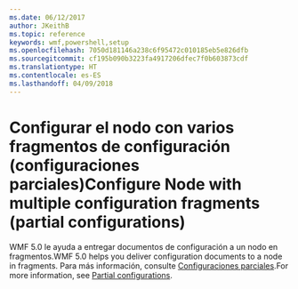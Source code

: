 ```yaml
---
ms.date: 06/12/2017
author: JKeithB
ms.topic: reference
keywords: wmf,powershell,setup
ms.openlocfilehash: 7050d181146a238c6f95472c010185eb5e826dfb
ms.sourcegitcommit: cf195b090b3223fa4917206dfec7f0b603873cdf
ms.translationtype: HT
ms.contentlocale: es-ES
ms.lasthandoff: 04/09/2018
---
```

# <a name="configure-node-with-multiple-configuration-fragments-partial-configurations"></a><span data-ttu-id="f9eae-102">Configurar el nodo con varios fragmentos de configuración (configuraciones parciales)</span><span class="sxs-lookup"><span data-stu-id="f9eae-102">Configure Node with multiple configuration fragments (partial configurations)</span></span>

<span data-ttu-id="f9eae-103">WMF 5.0 le ayuda a entregar documentos de configuración a un nodo en fragmentos.</span><span class="sxs-lookup"><span data-stu-id="f9eae-103">WMF 5.0 helps you deliver configuration documents to a node in fragments.</span></span> <span data-ttu-id="f9eae-104">Para más información, consulte [Configuraciones parciales](https://msdn.microsoft.com/powershell/dsc/partialconfigs).</span><span class="sxs-lookup"><span data-stu-id="f9eae-104">For more information, see [Partial configurations](https://msdn.microsoft.com/powershell/dsc/partialconfigs).</span></span>